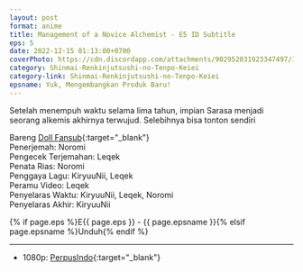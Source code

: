 ```yaml
---
layout: post
format: anime
title: Management of a Novice Alchemist - E5 ID Subtitle
eps: 5
date: 2022-12-15 01:13:00+0700
coverPhoto: https://cdn.discordapp.com/attachments/902952031923347497/1052599849700307065/mpv-shot0032.jpg
category: Shinmai-Renkinjutsushi-no-Tenpo-Keiei
category-link: Shinmai-Renkinjutsushi-no-Tenpo-Keiei
epsname: Yuk, Mengembangkan Produk Baru!
---
```


Setelah menempuh waktu selama lima tahun, impian Sarasa menjadi seorang alkemis akhirnya terwujud.
Selebihnya bisa tonton sendiri

Bareng [Doll Fansub](https://www.perpusindo.info/user/Leqek){:target="_blank"}<br>
Penerjemah: Noromi<br>
Pengecek Terjemahan: Leqek<br>
Penata Rias: Noromi<br>
Penggaya Lagu: KiryuuNii, Leqek<br>
Peramu Video: Leqek<br>
Penyelaras Waktu: KiryuuNii, Leqek, Noromi<br>
Penyelaras Akhir: KiryuuNii<br>

{% if page.eps %}E{{ page.eps }} - {{ page.epsname }}{% elsif page.epsname %}Unduh{% endif %}

---
- 1080p: [PerpusIndo](https://www.perpusindo.info/berkas/sBc9m0Hh){:target="_blank"}